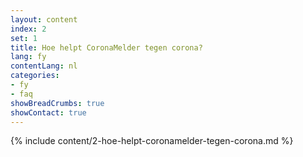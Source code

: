 ```yaml
---
layout: content
index: 2
set: 1
title: Hoe helpt CoronaMelder tegen corona?
lang: fy
contentLang: nl
categories:
- fy
- faq
showBreadCrumbs: true
showContact: true
---
```

{% include content/2-hoe-helpt-coronamelder-tegen-corona.md %}
